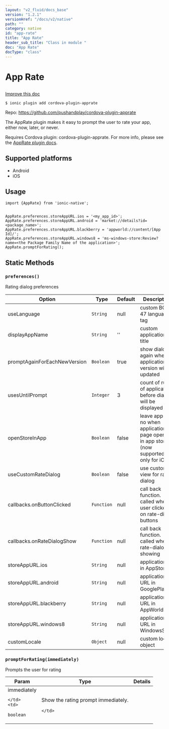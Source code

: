 ```yaml
---
layout: "v2_fluid/docs_base"
version: "1.2.1"
versionHref: "/docs/v2/native"
path: ""
category: native
id: "app-rate"
title: "App Rate"
header_sub_title: "Class in module "
doc: "App Rate"
docType: "class"
---
```









<h1 class="api-title">

  
  App Rate
  

  

  

</h1>

<a class="improve-v2-docs" href='http://github.com/driftyco/ionic-native/edit/master//home/ubuntu/ionic-native/src/plugins/apprate.ts#L2'>
  Improve this doc
</a>





<!-- decorators -->


<pre><code>$ ionic plugin add cordova-plugin-apprate</code></pre>
<p>Repo:
  <a href="https://github.com/pushandplay/cordova-plugin-apprate">
    https://github.com/pushandplay/cordova-plugin-apprate
  </a>
</p>

<!-- description -->

<p>The AppRate plugin makes it easy to prompt the user to rate your app, either now, later, or never.</p>
<p>Requires Cordova plugin: cordova-plugin-apprate. For more info, please see the <a href="https://github.com/pushandplay/cordova-plugin-apprate">AppRate plugin docs</a>.</p>


<!-- @platforms tag -->
<h2>Supported platforms</h2>

<ul>
  <li>Android</li>
  
  <li>iOS</li>
  </ul>

<!-- @platforms tag end -->


<!-- @usage tag -->

<h2>Usage</h2>

<pre><code class="lang-js">import {AppRate} from &#39;ionic-native&#39;;


AppRate.preferences.storeAppURL.ios = &#39;&lt;my_app_id&gt;&#39;;
AppRate.preferences.storeAppURL.android = &#39;market://details?id=&lt;package_name&gt;&#39;;
AppRate.preferences.storeAppURL.blackberry = &#39;appworld://content/[App Id]/&#39;;
AppRate.preferences.storeAppURL.windows8 = &#39;ms-windows-store:Review?name=&lt;the Package Family Name of the application&gt;&#39;;
AppRate.promptForRating();
</code></pre>




<!-- @property tags -->
<h2>Static Methods</h2>
<div id="preferences"></div>
<h3><code>preferences()</code>

</h3>

Rating dialog preferences

| Option                       | Type       | Default | Description                                                                            |
|------------------------------|------------|---------|----------------------------------------------------------------------------------------|
| useLanguage                  | `String`   | null    | custom BCP 47 language tag                                                             |
| displayAppName               | `String`   | ''      | custom application title                                                               |
| promptAgainForEachNewVersion | `Boolean`  | true    | show dialog again when application version will be updated                             |
| usesUntilPrompt              | `Integer`  | 3       | count of runs of application before dialog will be displayed                           |
| openStoreInApp               | `Boolean`  | false   | leave app or no when application page opened in app store (now supported only for iOS) |
| useCustomRateDialog          | `Boolean`  | false   | use custom view for rate dialog                                                        |
| callbacks.onButtonClicked    | `Function` | null    | call back function. called when user clicked on rate-dialog buttons                    |
| callbacks.onRateDialogShow   | `Function` | null    | call back function. called when rate-dialog showing                                    |
| storeAppURL.ios              | `String`   | null    | application id in AppStore                                                             |
| storeAppURL.android          | `String`   | null    | application URL in GooglePlay                                                          |
| storeAppURL.blackberry       | `String`   | null    | application URL in AppWorld                                                            |
| storeAppURL.windows8         | `String`   | null    | application URL in WindowsStore                                                        |
| customLocale                 | `Object`   | null    | custom locale object                                                                   |








<div id="promptForRating"></div>
<h3><code>promptForRating(immediately)</code>

</h3>

Prompts the user for rating



<table class="table param-table" style="margin:0;">
  <thead>
  <tr>
    <th>Param</th>
    <th>Type</th>
    <th>Details</th>
  </tr>
  </thead>
  <tbody>
  
  <tr>
    <td>
      immediately
      
      
    </td>
    <td>
      
<code>boolean</code>
    </td>
    <td>
      <p>Show the rating prompt immediately.</p>

      
    </td>
  </tr>
  
  </tbody>
</table>








<!-- methods on the class --><!-- related link --><!-- end content block -->


<!-- end body block -->

